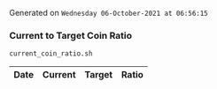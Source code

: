 Generated on `Wednesday 06-October-2021 at 06:56:15`

### Current to Target Coin Ratio
`current_coin_ratio.sh`

Date|Current|Target|Ratio
---|---|---|---
